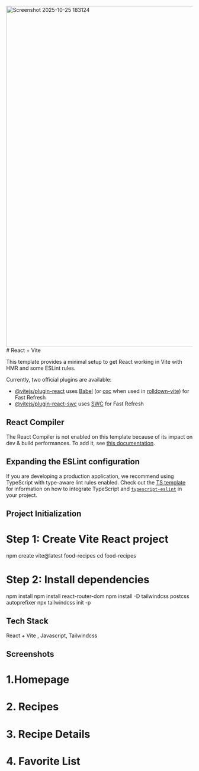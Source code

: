 <img width="1885" height="918" alt="Screenshot 2025-10-25 183124" src="https://github.com/user-attachments/assets/7cbaca29-9879-4844-9ae9-81c4cbeedccf" /># React + Vite

This template provides a minimal setup to get React working in Vite with HMR and some ESLint rules.

Currently, two official plugins are available:

- [@vitejs/plugin-react](https://github.com/vitejs/vite-plugin-react/blob/main/packages/plugin-react) uses [Babel](https://babeljs.io/) (or [oxc](https://oxc.rs) when used in [rolldown-vite](https://vite.dev/guide/rolldown)) for Fast Refresh
- [@vitejs/plugin-react-swc](https://github.com/vitejs/vite-plugin-react/blob/main/packages/plugin-react-swc) uses [SWC](https://swc.rs/) for Fast Refresh

## React Compiler

The React Compiler is not enabled on this template because of its impact on dev & build performances. To add it, see [this documentation](https://react.dev/learn/react-compiler/installation).

## Expanding the ESLint configuration

If you are developing a production application, we recommend using TypeScript with type-aware lint rules enabled. Check out the [TS template](https://github.com/vitejs/vite/tree/main/packages/create-vite/template-react-ts) for information on how to integrate TypeScript and [`typescript-eslint`](https://typescript-eslint.io) in your project.




## Project Initialization

# Step 1: Create Vite React project
npm create vite@latest food-recipes
cd food-recipes

# Step 2: Install dependencies
npm install
npm install react-router-dom
npm install -D tailwindcss postcss autoprefixer
npx tailwindcss init -p

## Tech Stack 

React + Vite , Javascript, Tailwindcss

## Screenshots

# 1.Homepage



# 2. Recipes 

# 3. Recipe Details

# 4. Favorite List


